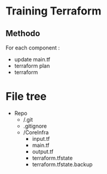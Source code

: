 # Training Terraform

## Methodo
For each component :
- update main.tf
- terraform plan
- terraform 

# File tree
- Repo
  - /.git
  - .gitignore
  - /CoreInfra
    - input.tf
    - main.tf
    - output.tf
    - terraform.tfstate
    - terraform.tfstate.backup
